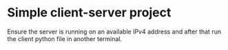 # Simple client-server project 

Ensure the server is running on an available IPv4 address and after that run the client python file in another terminal. 
